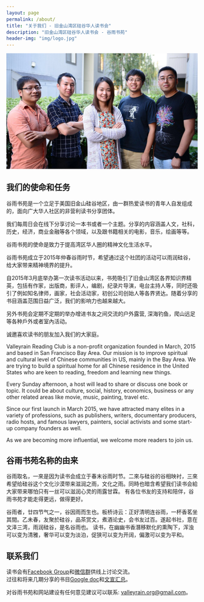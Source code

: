 ```yaml
---
layout: page
permalink: /about/
title: "关于我们 - 旧金山湾区硅谷华人读书会"
description: "旧金山湾区硅谷华人读书会 - 谷雨书苑"
header-img: "img/logo.jpg"
---
```


![img](/img/interview.jpg)

我们的使命和任务
----------------

谷雨书苑是一个立足于美国旧金山硅谷地区，由一群热爱读书的青年人自发组成的，面向广大华人社区的非营利读书分享团体。

我们每周日会在线下分享讨论一本书或者一个主题。分享的内容涵盖人文，社科，历史，经济，商业金融等各个领域，以及跟书籍相关的电影，音乐，绘画等等。

谷雨书苑的使命是致力于提高湾区华人圈的精神文化生活水平。

谷雨书苑成立于2015年仲春谷雨时节，希望通过这个社团的活动可以雨润硅谷，给大家带来精神境界的提升。

自2015年3月底举办第一次读书活动以来，书苑吸引了旧金山湾区各界知识界精英，包括有作家，出版商，影评人，编剧，纪录片导演，电台主持人等，同时还吸引了例如知名律师，画家，社会活动家，初创公司创始人等各界贤达。随着分享的书目涵盖范围日益广泛，我们的影响力也越来越大。

另外书苑会定期不定期的举办增进书友之间交流的户外露营, 深海钓鱼，爬山远足等各种戶外或者室內活动。

诚邀喜欢读书的朋友加入我们的大家庭。

Valleyrain Reading Club is a non-profit organization founded in March, 2015 and based in San Francisco Bay Area. Our mission is to improve spiritual and cultural level of Chinese communities in US, mainly in the Bay Area. We are trying to build a spiritual home for all Chinese residence in the United States who are keen to reading, freedom and learning new things.

Every Sunday afternoon, a host will lead to share or discuss one book or topic. It could be about culture, social, history, economics, business or any other related areas like movie, music, painting, travel etc.

Since our first launch in March 2015, we have attracted many elites in a variety of professions, such as publishers, writers, documentary producers, radio hosts, and famous lawyers, painters, social activists and some start-up company founders as well.

As we are becoming more influential, we welcome more readers to join us.


谷雨书苑名称的由来
------------------

谷雨取名，一來是因为读书会成立于春末谷雨时节。二來与硅谷的谷相映衬，三來希望给硅谷这个文化沙漠带来滋润之雨，文化之雨。同時也暗含希望我们读书会給大家带来哪怕只有一丝可以滋润心灵的雨露甘霖。
有各位书友的支持和陪伴，谷雨书苑才能走得更远，做得更好。  
  
谷雨者，廿四节气之一，谷因雨而生也。板桥诗云：正好清明连谷雨，一杯香茗坐其間。乙未春，友聚於硅谷，品茶赏文，煮酒论史，会书友过百。遂起书社，意在文泽三湾，雨润硅谷，是名谷雨也。
读书，在幽幽书香潛移默化的熏陶下，浑浊可以变为清雅，奢华可以变为淡泊，促狭可以变为开阔，偏激可以变为平和。

联系我们
--------

读书会有[Facebook Group](http://www.facebook.com/groups/ValleyRain)和[微信群](http://weixin.qq.com/g/AduHOh9yLie7It1V)供线上讨论交流。  
过往和将来几期分享的书目[Google doc](http://goo.gl/k8CgKM)和[文宣汇总](http://goo.gl/OTYGdA)。

对谷雨书苑和网站建设有任何意见建议可以联系: [valleyrain.org@gmail.com](mailto:valleyrain.org@gmail.com)。

